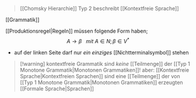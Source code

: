 > [[Chomsky Hierarchie]] Typ 2
> beschreibt [[Kontextfreie Sprache]]

[[Grammatik]]

[[Produktionsregel|Regeln]] müssen folgende Form haben;
$$A \rightarrow \beta\ \ \ mit\ A \in N; \beta \in V^{*}$$

- auf der linken Seite darf nur _ein einziges_ [[Nichtterminalsymbol]] stehen

> [!warning] kontextfreie Grammatik sind _keine_ [[Teilmenge]] der [[Typ 1 Monotone Grammatik|Monotonen Grammatiken]]!
> aber: [[Kontextfreie Sprache|Kontextfreien Sprachen]] sind eine [[Teilmenge]] der von [[Typ 1 Monotone Grammatik|Monotonen Grammatiken]] erzeugten [[Formale Sprache|Sprachen]]

